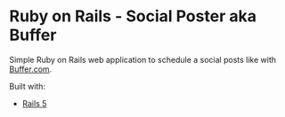 # Ruby on Rails - Social Poster aka Buffer

Simple Ruby on Rails web application to schedule a social posts like with [Buffer.com][buffer].

Built with:
- [Rails 5][rails]

  [buffer]:   <https://www.buffer.com/>
  [rails]:    <http://rubyonrails.org/>
